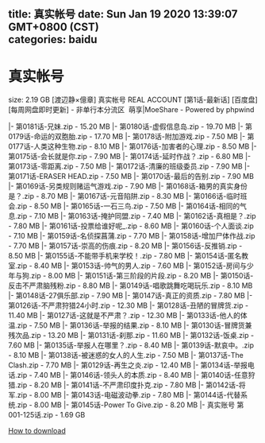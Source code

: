 
title: 真实帐号
date: Sun Jan 19 2020 13:39:07 GMT+0800 (CST)    
categories: baidu
---

# 真实帐号
size: 2.19 GB
 [渡辺静×億章] 真实帐号 REAL ACCOUNT [第1话-最新话] [百度盘] [每周网盘即时更新] - 非单行本分流区  萌享|MoeShare - Powered by phpwind
 
|- 第0181话-兄妹.zip - 15.20 MB
|- 第0180话-虚假信息岛.zip - 19.70 MB
|- 第0179话-命运的双胞胎.zip - 17.70 MB
|- 第0178话-附加游戏.zip - 7.50 MB
|- 第0177话-人类这种生物.zip - 8.10 MB
|- 第0176话-加害者的心理.zip - 8.50 MB
|- 第0175话-会长就是你.zip - 7.90 MB
|- 第0174话-延时作战？.zip - 6.80 MB
|- 第0173话-零距离.zip - 7.50 MB
|- 第0172话-清廉的班级委员.zip - 7.90 MB
|- 第0171话-ERASER HEAD.zip - 7.50 MB
|- 第0170话-最后的告别.zip - 7.90 MB
|- 第0169话-另类规则赌运气游戏.zip - 7.90 MB
|- 第0168话-箱男的真实身份是？.zip - 8.70 MB
|- 第0167话-元音陷阱.zip - 8.30 MB
|- 第0166话-临时班会.zip - 8.50 MB
|- 第0165话-一石三鸟.zip - 7.50 MB
|- 第0164话-相同的气息.zip - 7.10 MB
|- 第0163话-掩护同盟.zip - 7.40 MB
|- 第0162话-真相是？.zip - 7.80 MB
|- 第0161话-投票给谁好呢_.zip - 8.60 MB
|- 第0160话-个人面谈.zip - 7.10 MB
|- 第0159话-名侦探菖蒲.zip - 7.70 MB
|- 第0158话-增加尸体作战.zip - 7.70 MB
|- 第0157话-崇高的伤痕.zip - 8.20 MB
|- 第0156话-反推销.zip - 8.50 MB
|- 第0155话-不能带手机来学校！.zip - 7.80 MB
|- 第0154话-匿名教室.zip - 8.40 MB
|- 第0153话-帅气的男人.zip - 7.60 MB
|- 第0152话-房间与少年与狗.zip - 8.00 MB
|- 第0151话-第三阶段的片段.zip - 8.20 MB
|- 第0150话-反击不严肃脑残粉.zip - 8.80 MB
|- 第0149话-唱歌跳舞吃喝玩乐.zip - 8.10 MB
|- 第0148话-27俱乐部.zip - 7.90 MB
|- 第0147话-真正的资质.zip - 7.80 MB
|- 第0126话-不严肃狩猎24小时.zip - 12.30 MB
|- 第0128话-丑陋的冒牌货.zip - 11.40 MB
|- 第0127话-这就是不严肃？.zip - 12.30 MB
|- 第0133话-他人的体温.zip - 7.50 MB
|- 第0136话-举报的结果.zip - 8.10 MB
|- 第0130话-冒牌货兼残次品.zip - 13.20 MB
|- 第0131话-刹那.zip - 11.60 MB
|- 第0132话-饭桌.zip - 7.60 MB
|- 第0135话-举报人在哪里？.zip - 8.40 MB
|- 第0139话-默哀中。.zip - 8.10 MB
|- 第0138话-被迷惑的女人的人生.zip - 7.50 MB
|- 第0137话-The Clash.zip - 7.70 MB
|- 第0129话-再生之炎.zip - 12.40 MB
|- 第0134话-举报电话.zip - 7.40 MB
|- 第0146话-领头人的本质.zip - 8.40 MB
|- 第0140话-任意狩猎.zip - 8.20 MB
|- 第0141话-不严肃印度扑克.zip - 7.80 MB
|- 第0142话-将军.zip - 8.00 MB
|- 第0143话-电磁波动拳.zip - 7.80 MB
|- 第0144话-代替系统.zip - 8.00 MB
|- 第0145话-Power To Give.zip - 8.20 MB
|- 真实账号 第001-125话.zip - 1.69 GB

[How to download](https://bpcam.bemobtrk.com/go/2ceec3aa-1ca2-46d6-b9ff-aaa5c184517c?jno=3968)